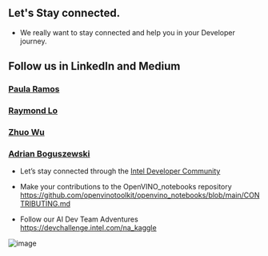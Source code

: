 ## Let's Stay connected.

- We really want to stay connected and help you in your Developer journey.


## Follow us in LinkedIn and Medium

### [Paula Ramos](https://www.linkedin.com/in/paula-ramos-41097319/)

### [Raymond Lo](https://www.linkedin.com/in/raymondlo84/)

### [Zhuo Wu](https://www.linkedin.com/in/wuzhuo/)

### [Adrian Boguszewski](https://www.linkedin.com/in/adrianboguszewski/)


- Let’s stay connected through the [Intel Developer Community](https://intel.com/content/www/us/en/forms/developer/edge-5g/stay-connected.html)


- Make your contributions to the OpenVINO_notebooks repository https://github.com/openvinotoolkit/openvino_notebooks/blob/main/CONTRIBUTING.md


- Follow our AI Dev Team Adventures https://devchallenge.intel.com/na_kaggle


![image](https://user-images.githubusercontent.com/10940214/172643754-a93f02a9-4fc7-4d30-b3ad-50e8c0083546.png)
